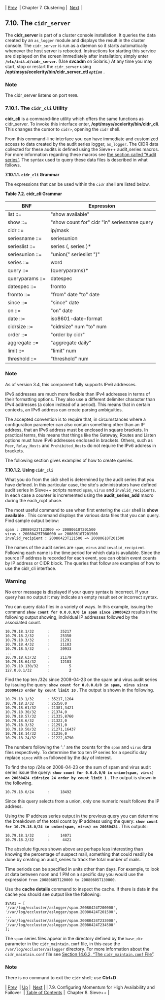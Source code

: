 | [Prev](cluster.config.failover)  | Chapter 7. Clustering |  [Next](sieve.php) |

## 7.10. The `cidr_server`

The **cidr_server** is part of a cluster console installation. It queries the data created by an `as_logger` module and displays the result in the cluster console. The `cidr_server` is run as a daemon so it starts automatically whenever the host server is rebooted. Instructions for starting this service are displayed on the screen immediately after installation; simply enter **`/etc/init.d/cidr_server`**. (Use **svcadm** on Solaris.) At any time you may start, stop or restart the `cidr_server` using **/opt/msys/ecelerity/bin/cidr_server_ctl *`option`***           .

### Note

The cidr_server listens on port `9000`.

### 7.10.1. The `cidr_cli` Utility

**cidr_cli** is a command-line utility which offers the same functions as cidr_server. To invoke this interface enter, **/opt/msys/ecelerity/bin/cidr_cli**. This changes the cursor to `cidr>`, opening the `cidr` shell.

From this command-line interface you can have immediate and customized access to data created by the audit series logger, `as_logger`. The CIDR data collected for these audits is defined using the Sieve++ audit_series macros. For more information regarding these macros see [the section called “Audit series”](sieve.ecaddons#sieve.ectypes_audit_series "Audit series"). The syntax used to query these data files is described in what follows.

**7.10.1.1. `cidr_cli` Grammar**

The expressions that can be used within the `cidr` shell are listed below.

<a name="cluster.cidr_cli.table"></a>

**Table 7.2. cidr_cli Grammar**

| BNF | Expression |
| --- | --- |
| list ::= | "show available" |
| show ::= | "show count for" cidr "in" seriesname query |
| cidr ::= | ip/mask |
| seriesname ::= | seriesunion | serieslist |
| serieslist ::= | series (, series )* |
| seriesunion ::= | "union(" serieslist ")" |
| series ::= | word |
| query ::= | (queryparams)* |
| queryparams ::= | datespec | cidrsize | order | aggregate | limit | threshold |
| datespec ::= | fromto | on | since |
| fromto ::= | "from" date "to" date |
| since ::= | "since" date |
| on ::= | "on" date |
| date ::= | iso8601-date-format |
| cidrsize ::= | "cidrsize" num "to" num | "cidrsize" num |
| order ::= | "order by cidr" | "order by count" |
| aggregate ::= | "aggregate daily" | "aggregate" |
| limit ::= | "limit" num |
| threshold ::= | "threshold" num |

### Note

As of version 3.4, this component fully supports IPv6 addresses.

IPv6 addresses are much more flexible than IPv4 addresses in terms of their formatting options. They also use a different delimiter character than IPv4 addresses (a colon instead of a period). This means that in certain contexts, an IPv6 address can create parsing ambiguities.

The accepted convention is to require that, in circumstances where a configuration parameter can also contain something other than an IP address, that an IPv6 address must be enclosed in square brackets. In practical terms, this means that things like the Gateway, Routes and Listen options must have IPv6 addresses enclosed in brackets. Others, such as `Peer`, `Relay_Hosts` and `Prohibited_Hosts` do not require the IPv6 address in brackets.

The following section gives examples of how to create queries.

**7.10.1.2. Using `cidr_cli`**

What you do from the cidr shell is determined by the audit series that you have defined. In this particular case, the site's administrators have defined audit series in Sieve++ scripts named `spam`, `virus` and `invalid_recipients`. In each case a counter is incremented using the **audit_series_add** macro during the each_rcpt phase.

The most useful command to use when first entering the `cidr` shell is **show available** . This command displays the various data files that you can query. Find sample output below:

```
spam : 20080423T123000 => 20080610T201500
virus : 20080425T080000 => 20080610T201500
invalid_recipient : 20080423T121500 => 20080610T201500
```

The names of the audit series are `spam`, `virus` and `invalid_recipient`. Following each name is the time period for which data is available. Since the source IP address is recorded for each event, you can obtain event counts by IP address or CIDR block. The queries that follow are examples of how to use the cidr_cli interface.

### Warning

No error message is displayed if your query syntax is incorrect. If your query has no output it may indicate an empty result set *or* incorrect syntax.

You can query data files in a variety of ways. In this example, issuing the command **`show count for 0.0.0.0/0 in spam since 20080423`**                                             results in the following output showing, individual IP addresses followed by the associated count.

```
10.79.18.1/32      :     35217
10.79.18.2/32      :     25350
10.79.18.3/32      :     21291
10.79.18.4/32      :     21183
10.79.18.5/32      :     20933
...
10.79.18.63/32     :     21179
10.79.18.64/32     :     12183
10.79.18.130/32    :         5
127.0.0.1/32       :         2
```

Find the top ten /32s since 2008-04-23 on the spam and virus audit series by issuing the query: **`show count for 0.0.0.0/0 in spam, virus since 20080423 order by count limit 10`**                                                                           . The output is shown in the following.

```
10.79.18.1/32      : 35217,1264
10.79.18.2/32      : 25350,0
10.79.18.61/32     : 21381,3421
10.79.18.30/32     : 21374,0
10.79.18.57/32     : 21335,8760
10.79.18.6/32      : 21322,0
10.79.18.3/32      : 21291,0
10.79.18.50/32     : 21271,16437
10.79.18.14/32     : 21236,0
10.79.18.24/32     : 21222,8790
```

The numbers following the ‘`:`’ are the counts for the `spam` and `virus` data files respectively. To determine the top ten IP series for a specific day replace `since` with `on` followed by the day of interest.

To find the top /24s on 2008-04-23 on the sum of spam and virus audit series issue the query: **`show count for 0.0.0.0/0 in union(spam, virus) on 20080424 cidrsize 24 order by count limit 1`**                                                                                          . The output is shown in the following.

`10.79.18.0/24      :     18492`

Since this query selects from a union, only one numeric result follows the IP address.

Using the IP address series output in the previous query you can determine the breakdown of the total count by IP address using the query: **`show count for 10.79.18.0/24 in union(spam, virus) on 20080424`**                                                           . This outputs:

```
10.79.18.1/32      :     14071
10.79.18.2/32      :      4421
```

The absolute figures shown above are perhaps less interesting than knowing the percentage of suspect mail, something that could readily be done by creating an audit_series to track the total number of mails.

Time periods can be specified in units other than days. For example, to look at data between noon and 1 PM on a specific day you would use the expression `from 20080605T120000 to 20080605T130000`.

Use the **cache details**         command to inspect the cache. If there is data in the cache you should see output like the following:

```
$VAR1 = [
'/var/log/eccluster/aslogger/spam.20080424T200000',
'/var/log/eccluster/aslogger/spam.20080424T201500',
...
'/var/log/eccluster/aslogger/spam.20080424T233000',
'/var/log/eccluster/aslogger/spam.20080424T234500'
];
```

The `spam` series files appear in the directory defined by the `base_dir` parameter in the `cidr_maintain.conf` file, in this case the `/var/log/eccluster/aslogger` directory. For more information about the `cidr_maintain.conf` file see [Section 14.6.2, “The `cidr_maintain.conf` File”](modules.as_logger#module.as_logger.cidr_maintain.conf "14.6.2. The cidr_maintain.conf File").

### Note

There is no command to exit the `cidr` shell; use **Ctrl**+**D** .

| [Prev](cluster.config.failover)  | [Up](cluster.php) |  [Next](sieve.php) |
| 7.9. Configuring Momentum for High Availability and Failover  | [Table of Contents](index) |  Chapter 8. Sieve++ |
